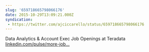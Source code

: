 ```yaml
---
slug: '659718665798066176'
date: 2015-10-29T13:09:21.000Z
syndication:
 - https://twitter.com/ajciccarello/status/659718665798066176
---
```


Data Analytics &amp; Account Exec Job Openings at Teradata [linkedin.com/pulse/more-job…](https://www.linkedin.com/pulse/more-job-openings-teradata-anthony-ciccarello)
